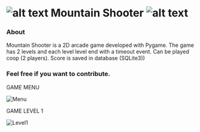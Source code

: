 ![alt text](https://github.com/borinvini/MountainShooter/blob/main/asset/Player1.png?raw=true "Mountain Shooter") Mountain Shooter ![alt text](https://github.com/borinvini/MountainShooter/blob/main/asset/Player1.png?raw=true "Mountain Shooter")
===============
 

### About

Mountain Shooter is a 2D arcade game developed with Pygame. The game has 2 levels and each level level end with a timeout event.
Can be played coop (2 players).
Score is saved in database (SQLite3))


### Feel free if you want to contribute.



GAME MENU

![Menu](https://github.com/user-attachments/assets/c9524f59-6ebd-443a-82c0-53b63eb2128f)

GAME LEVEL 1

![Level1](https://github.com/user-attachments/assets/8af63514-178d-44c9-9eb0-299e0aee0933)

